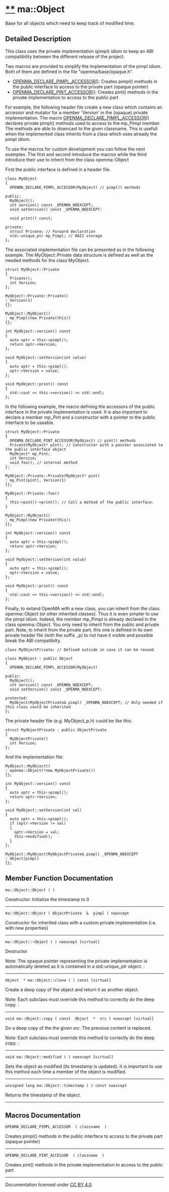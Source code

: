 [**](https://github.com/openma/openma-doc/edit/api/nightly/c++/classma_1_1_object.md "Improve this documentation")
ma::Object
==========

Base for all objects which need to keep track of modified time.

Detailed Description
--------------------

This class uses the private implementation (pimpl) idiom to keep an ABI compatibility between the different release of the project.

Two macros are provided to simplify the implementation of the pimpl idiom. Both of them are defined in the file "openma/base/opaque.h".

-   [OPENMA\_DECLARE\_PIMPL\_ACCESSOR()](#1a42d82423cf13709e1df5131d21de2640): Creates pimpl() methods in the public interface to access to the private part (opaque pointer)
-   [OPENMA\_DECLARE\_PINT\_ACCESSOR()](#1a0a5b1a81a45138d9a99cb01c6e1fc6b5): Creates pint() methods in the private implementation to access to the public part

For example, the following header file create a new class which contains an accessor and mutator for a member 'Version' in the (opaque) private implementation. The macro [OPENMA\_DECLARE\_PIMPL\_ACCESSOR()](#1a42d82423cf13709e1df5131d21de2640) declares private pimpl() methods used to access to the mp\_Pimpl member. The methods are able to downcast to the given classname. This is usefull when the implemented class inherits from a class which uses already the pimpl idiom.

To use the macros for custom development you can follow the next examples. The first and second introduce the macros while the third introduce their use to inherit from the class openma::Object

First the public interface is defined in a header file.

    class MyObject
    {
      OPENMA_DECLARE_PIMPL_ACCESSOR(MyObject) // pimpl() methods
      
    public:
      MyObject();
      int version() const _OPENMA_NOEXCEPT;
      void setVersion() const _OPENMA_NOEXCEPT:

      void print() const;
     
    private:
      struct Private; // Forward declaration
      std::unique_ptr mp_Pimpl; // RAII storage
    };

The associated implementation file can be presented as in the following example. The MyObject::Private data structure is defined as well as the needed methods for the class MyObject.

    struct MyObject::Private
    {
      Private();
      int Version;
    };

    MyObject::Private::Private()
    : Version(1)
    {};

    MyObject::MyObject()
    : mp_Pimpl(new Private(this))
    {};

    int MyObject::version() const
    {
      auto optr = this->pimpl();
      return optr->Version;
    };

    void MyObject::setVersion(int value)
    {
      auto optr = this->pimpl();
      optr->Version = value;
    };

    void MyObject::print() const
    {
      std::cout << this->version() << std::endl;
    };

In the following example, the macro defining the accessors of the public interface in the private implementation is used. It is also important to declare a member *mp\_Pint* and a constructor with a pointer to the public interface to be useable.

    struct MyObject::Private
    {
      OPENMA_DECLARE_PINT_ACCESSOR(MyObject) // pint() methods
      Private(MyObject* pint); // Constructor with a pointer associated to the public interface object
      MyObject* mp_Pint;
      int Version;
      void foo(); // internal method
    };

    MyObject::Private::Private(MyObject* pint)
    : mp_Pint(pint), Version(1)
    {};

    MyObject::Private::foo()
    {
      this->pint()->print(); // Call a method of the public interface.
    }

    MyObject::MyObject()
    : mp_Pimpl(new Private(this))
    {};

    int MyObject::version() const
    {
      auto optr = this->pimpl();
      return optr->Version;
    };

    void MyObject::setVersion(int value)
    {
      auto optr = this->pimpl();
      optr->Version = value;
    };

    void MyObject::print() const
    {
      std::cout << this->version() << std::endl;
    };

Finally, to extand OpenMA with a new class, you can inherit from the class openma::Object (or other inherited classes). Thus it is even simpler to use the pimpl idiom. Indeed, the member mp\_Pimpl is already declared in the class openma::Object. You only need to inherit from the public and private part. Note, to inherit from the private part, this one is defined in its own private header file (with the suffix \_p) to not have it visible and possible break the ABI compatibilty.

    class MyObjectPrivate; // Defined outside in case it can be reused

    class MyObject : public Object
    {
      OPENMA_DECLARE_PIMPL_ACCESSOR(MyObject)
      
    public:
      MyObject();
      int version() const _OPENMA_NOEXCEPT;
      void setVersion() const _OPENMA_NOEXCEPT:

    protected:
      MyObject(MyObjectPrivate& pimpl) _OPENMA_NOEXCEPT; // Only needed if this class could be inherited
    };

The private header file (e.g. MyObject\_p.h) could be like this:

    struct MyObjectPrivate : public ObjectPrivate
    {
      MyObjectPrivate()
      int Version;
    };

And the implementation file:

    MyObject::MyObject()
    : openma::Object(*new MyObjectPrivate())
    {};

    int MyObject::version() const
    {
      auto optr = this->pimpl();
      return optr->Version;
    };

    void MyObject::setVersion(int val)
    {
      auto optr = this->pimpl();
      if (optr->Version != val)
      {
        optr->Version = val;
        this->modified();
      }
    };

    MyObject::MyObject(MyObjectPrivate& pimpl) _OPENMA_NOEXCEPT
    : Object(pimpl)
    {};

Member Function Documentation
-----------------------------

    ma::Object::Object ( )

Constructor. Initialize the timestamp to 0

------------------------------------------------------------------------

    ma::Object::Object ( ObjectPrivate  &  pimpl ) noexcept

Constructor for inherited class with a custom private implementation (i.e. with new properties)

------------------------------------------------------------------------

    ma::Object::~Object ( ) noexcept [virtual]

Destructor

Note: The opaque pointer representing the private implementation is automatically deleted as it is contained in a std::unique\_ptr object. :

------------------------------------------------------------------------

    Object  * ma::Object::clone ( ) const [virtual]

Create a deep copy of the object and return it as another object.

Note: Each subclass must override this method to correctly do the deep copy. :

------------------------------------------------------------------------

    void ma::Object::copy ( const  Object  *  src ) noexcept [virtual]

Do a deep copy of the the given *src*. The previous content is replaced.

Note: Each subclass must override this method to correctly do the deep copy. :

------------------------------------------------------------------------

    void ma::Object::modified ( ) noexcept [virtual]

Sets the object as modified (its timestamp is updated). It is important to use this method each time a member of the object is modified.

------------------------------------------------------------------------

    unsigned long ma::Object::timestamp ( ) const noexcept

Returns the timestamp of the object.

------------------------------------------------------------------------

Macros Documentation
--------------------

    OPENMA_DECLARE_PIMPL_ACCESSOR  ( classname  )

Creates pimpl() methods in the public interface to access to the private part (opaque pointer)

------------------------------------------------------------------------

    OPENMA_DECLARE_PINT_ACCESSOR  ( classname  )

Creates pint() methods in the private implementation to access to the public part

------------------------------------------------------------------------

Documentation licensed under [CC BY 4.0](https://creativecommons.org/licenses/by/4.0/).



